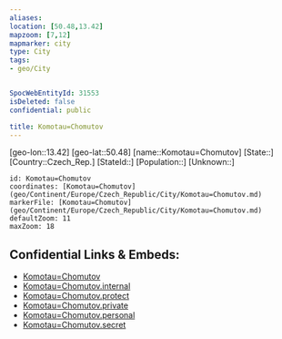 ```yaml
---
aliases: 
location: [50.48,13.42]
mapzoom: [7,12] 
mapmarker: city 
type: City
tags:
- geo/City


SpocWebEntityId: 31553
isDeleted: false
confidential: public

title: Komotau=Chomutov
---
```

[geo-lon::13.42]
[geo-lat::50.48]
[name::Komotau=Chomutov]
[State::]
[Country::Czech_Rep.]
[StateId::]
[Population::]
[Unknown::]


```leaflet
id: Komotau=Chomutov
coordinates: [Komotau=Chomutov](geo/Continent/Europe/Czech_Republic/City/Komotau=Chomutov.md)
markerFile: [Komotau=Chomutov](geo/Continent/Europe/Czech_Republic/City/Komotau=Chomutov.md)
defaultZoom: 11 
maxZoom: 18
```


## Confidential Links & Embeds: 
- [Komotau=Chomutov](../../../../../../_public/geo/Continent/Europe/Czech_Republic/City/Komotau=Chomutov.md) 
- [Komotau=Chomutov.internal](../../../../../../_internal/geo/Continent/Europe/Czech_Republic/City/Komotau=Chomutov.internal.md) 
- [Komotau=Chomutov.protect](../../../../../../_protect/geo/Continent/Europe/Czech_Republic/City/Komotau=Chomutov.protect.md) 
- [Komotau=Chomutov.private](../../../../../../_private/geo/Continent/Europe/Czech_Republic/City/Komotau=Chomutov.private.md) 
- [Komotau=Chomutov.personal](../../../../../../_personal/geo/Continent/Europe/Czech_Republic/City/Komotau=Chomutov.personal.md) 
- [Komotau=Chomutov.secret](../../../../../../_secret/geo/Continent/Europe/Czech_Republic/City/Komotau=Chomutov.secret.md) 

